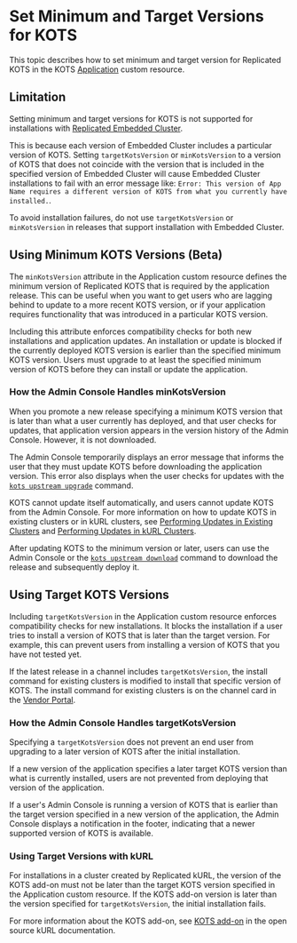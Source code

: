 # Set Minimum and Target Versions for KOTS

This topic describes how to set minimum and target version for Replicated KOTS in the KOTS [Application](/reference/custom-resource-application) custom resource.

## Limitation

Setting minimum and target versions for KOTS is not supported for installations with [Replicated Embedded Cluster](/vendor/embedded-overview).

This is because each version of Embedded Cluster includes a particular version of KOTS. Setting `targetKotsVersion` or `minKotsVersion` to a version of KOTS that does not coincide with the version that is included in the specified version of Embedded Cluster will cause Embedded Cluster installations to fail with an error message like: `Error: This version of App Name requires a different version of KOTS from what you currently have installed.`.

To avoid installation failures, do not use `targetKotsVersion` or `minKotsVersion` in releases that support installation with Embedded Cluster.

## Using Minimum KOTS Versions (Beta)

The `minKotsVersion` attribute in the Application custom resource defines the minimum version of Replicated KOTS that is required by the application release. This can be useful when you want to get users who are lagging behind to update to a more recent KOTS version, or if your application requires functionality that was introduced in a particular KOTS version.

Including this attribute enforces compatibility checks for both new installations and application updates. An installation or update is blocked if the currently deployed KOTS version is earlier than the specified minimum KOTS version. Users must upgrade to at least the specified minimum version of KOTS before they can install or update the application.

### How the Admin Console Handles minKotsVersion

When you promote a new release specifying a minimum KOTS version that is later than what a user currently has deployed, and that user checks for updates, that application version appears in the version history of the Admin Console. However, it is not downloaded.

The Admin Console temporarily displays an error message that informs the user that they must update KOTS before downloading the application version. This error also displays when the user checks for updates with the [`kots upstream upgrade`](/reference/kots-cli-upstream-upgrade) command.

KOTS cannot update itself automatically, and users cannot update KOTS from the Admin Console. For more information on how to update KOTS in existing clusters or in kURL clusters, see [Performing Updates in Existing Clusters](/enterprise/updating-app-manager) and [Performing Updates in kURL Clusters](/enterprise/updating-kurl).

After updating KOTS to the minimum version or later, users can use the Admin Console or the [`kots upstream download`](/reference/kots-cli-upstream-download) command to download the release and subsequently deploy it.


## Using Target KOTS Versions

Including `targetKotsVersion` in the Application custom resource enforces compatibility checks for new installations. It blocks the installation if a user tries to install a version of KOTS that is later than the target version. For example, this can prevent users from installing a version of KOTS that you have not tested yet.

If the latest release in a channel includes `targetKotsVersion`, the install command for existing clusters is modified to install that specific version of KOTS. The install command for existing clusters is on the channel card in the [Vendor Portal](https://vendor.replicated.com).

### How the Admin Console Handles targetKotsVersion

Specifying a `targetKotsVersion` does not prevent an end user from upgrading to a later version of KOTS after the initial installation.

If a new version of the application specifies a later target KOTS version than what is currently installed, users are not prevented from deploying that version of the application.

If a user's Admin Console is running a version of KOTS that is earlier than the target version specified in a new version of the application, the Admin Console displays a notification in the footer, indicating that a newer supported version of KOTS is available.

### Using Target Versions with kURL

For installations in a cluster created by Replicated kURL, the version of the KOTS add-on must not be later than the target KOTS version specified in the Application custom resource. If the KOTS add-on version is later than the version specified for `targetKotsVersion`, the initial installation fails.

For more information about the KOTS add-on, see [KOTS add-on](https://kurl.sh/docs/add-ons/kotsadm) in the open source kURL documentation.
